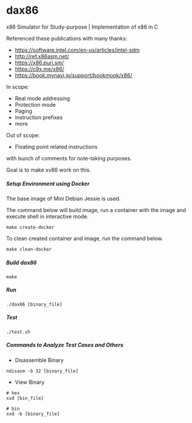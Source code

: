 # dax86

x86 Simulator for Study-purpose | Implementation of x86 in C

Referenced these publications with many thanks:

- https://software.intel.com/en-us/articles/intel-sdm
- http://ref.x86asm.net/
- https://x86.puri.sm/
- https://c9x.me/x86/
- https://book.mynavi.jp/support/bookmook/x86/

In scope:

- Real mode addressing
- Protection mode
- Paging
- Instruction prefixes
- more

Out of scope:

- Floating point related instructions

with bunch of comments for note-taking purposes.

Goal is to make xv86 work on this.

##### Setup Environment using Docker

The base image of Mini Debian Jessie is used.

The command below will build image, run a container with the image and execute shell in interactive mode.

```
make create-docker
```

To clean created container and image, run the command below.

```
make clean-docker
```

##### Build dax86

```
make
```

##### Run

```
./dax86 [binary_file]
```

##### Test

```
./test.sh
```

##### Commands to Analyze Test Cases and Others

- Disassemble Binary

```
ndisasm -b 32 [binary_file]
```

- View Binary

```
# hex
xxd [bin_file]

# bin
xxd -b [binary_file]
```